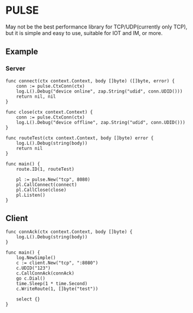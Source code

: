 # PULSE

May not be the best performance library for TCP/UDP(currently only TCP), but it is simple and easy to use, suitable for IOT and IM, or more.

## Example

### Server

``` golang
func connect(ctx context.Context, body []byte) ([]byte, error) {
	conn := pulse.CtxConn(ctx)
	log.L().Debug("device online", zap.String("udid", conn.UDID()))
	return nil, nil
}

func close(ctx context.Context) {
	conn := pulse.CtxConn(ctx)
	log.L().Debug("device offline", zap.String("udid", conn.UDID()))
}

func routeTest(ctx context.Context, body []byte) error {
	log.L().Debug(string(body))
	return nil
}

func main() {
	route.ID(1, routeTest)

	pl := pulse.New("tcp", 8080)
	pl.CallConnect(connect)
	pl.CallClose(close)
	pl.Listen()
}
```

## Client

``` golang
func connAck(ctx context.Context, body []byte) {
	log.L().Debug(string(body))
}

func main() {
	log.NewSimple()
	c := client.New("tcp", ":8080")
	c.UDID("123")
	c.CallConnAck(connAck)
	go c.Dial()
	time.Sleep(1 * time.Second)
	c.WriteRoute(1, []byte("test"))

	select {}
}

```